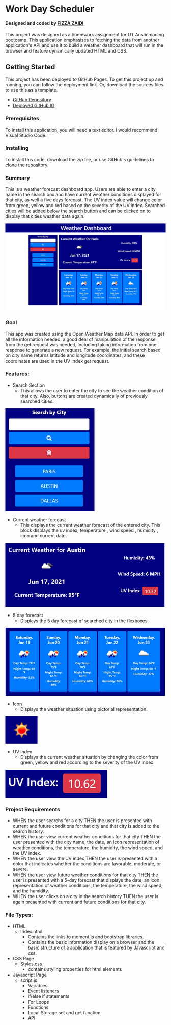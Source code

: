 # Work Day Scheduler

<h4>Designed and coded by <a href="https://github.com/fizzaaz">FIZZA ZAIDI</a></h4>
This project was designed as a homework assignment for UT Austin coding bootcamp. This application emphasizes to fetching the data from another application's API and use it to build a weather dashboard that will run in the browser and feature dynamically updated HTML and CSS.

## Getting Started
This project has been deployed to GitHub Pages. To get this project up and running, you can follow the deployment link. Or, download the sources files to use this as a template.

* [GitHub Repository](https://github.com/fizzaaz/weather-dashboard)
* [Deployed GitHub IO](https://fizzaaz.github.io/weather-dashboard/)

### Prerequisites

To install this application, you will need a text editor. I would recommend Visual Studio Code. 

### Installing

To install this code, download the zip file, or use GitHub's guidelines to clone the repository. 

### Summary

This is a weather forecast dashboard app. Users are able to enter a city name in the search box and have current weather conditions displayed for that city, as well a five days forecast. The UV index value will change color from green, yellow and red based on the severity of the UV index. Searched cities will be added below the search button and can be clicked on to display that cities weather data again.

![](assets/images/MAIN.JPG)

### Goal

This app was created using the Open Weather Map data API. In order to get all the information needed, a good deal of manipulation of the response from the get request was needed, including taking information from one response to generate a new request. For example, the initial search based on city name returns latitude and longitude coordinates, and these coordinates are used in the UV Index get request.

### Features: 
* Search Section
    * This allows the user to enter the city to see the weather condition of that city. Also, buttons are created dynamically of previously searched cities.

![](assets/images/search.JPG)

* Current weather forecast
    * This displays the current weather forecast of the entered city. This block displays the uv index, temperature , wind speed , humidity , icon and current date.
    
![](assets/images/current.JPG)

* 5 day forecast
    * Displays the 5 day forecast of searched city in the flexboxes. 

![](assets/images/5day.JPG)

* Icon
    * Displays the weather situation using pictorial representation. 

![](assets/images/icon.JPG)


* UV index
    * Displays the current weather situation by changing the color from green, yellow and red according to the severity of the UV index. 
 
![](assets/images/uv.JPG)

### Project Requirements
  * WHEN the user searchs for a city THEN the user is presented with current and future conditions for that city and that city is added to the search history.
  * WHEN the user view current weather conditions for that city THEN the user presented with the city name, the date, an icon representation of weather conditions, the temperature, the humidity, the wind speed, and the UV index.
  * WHEN the user view the UV index THEN the user is presented with a color that indicates whether the conditions are favorable, moderate, or severe.
  * WHEN the user view future weather conditions for that city THEN the user is presented with a 5-day forecast that displays the date, an icon representation of weather conditions, the temperature, the wind speed, and the humidity.
  * WHEN the user clicks on a city in the search history THEN the user is again presented with current and future conditions for that city.
   
### File Types: 
* HTML
    * Index.html 
        * Contains the links to moment.js and bootstrap libraries.
        * Contains the basic information display on a browser and the basic structure of a application that is featured by Javascript and css.
* CSS Page
    * Styles.css
        * contains styling properties for html elements
* Javascript Page
    * script.js 
        * Variables
        * Event listeners
        * if/else if statements
        * For Loops
        * Functions 
        * Local Storage set and get function
        * API
 
